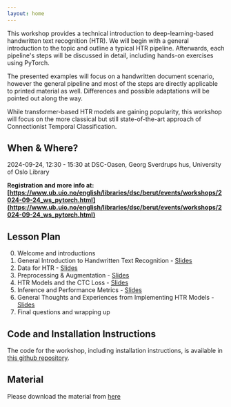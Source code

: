 ```yaml
---
layout: home
---
```



This workshop provides a technical introduction to deep-learning-based handwritten text recognition (HTR). We will begin with a general introduction to the topic and outline a typical HTR pipeline. Afterwards, each pipeline's steps will be discussed in detail, including hands-on exercises using PyTorch.

The presented examples will focus on a handwritten document scenario, however the general pipeline and most of the steps are directly applicable to printed material as well. Differences and possible adaptations will be pointed out along the way.

While transformer-based HTR models are gaining popularity, this workshop will focus on the more classical but still state-of-the-art approach of Connectionist Temporal Classification. 



## When & Where? 

2024-09-24, 12:30 - 15:30 at DSC-Oasen, Georg Sverdrups hus, University of Oslo Library

**Registration and more info at: [https://www.ub.uio.no/english/libraries/dsc/berut/events/workshops/2024-09-24_ws_pytorch.html](https://www.ub.uio.no/english/libraries/dsc/berut/events/workshops/2024-09-24_ws_pytorch.html)**


## Lesson Plan

0. Welcome and introductions
1. General Introduction to Handwritten Text Recognition - [Slides](https://raphaelaheil.github.io/2024-09-24-uio-htr/slides/01.pdf)
2. Data for HTR - [Slides](https://raphaelaheil.github.io/2024-09-24-uio-htr/slides/02.pdf)
3. Preprocessing & Augmentation - [Slides](https://raphaelaheil.github.io/2024-09-24-uio-htr/slides/03.pdf)
4. HTR Models and the CTC Loss - [Slides]()
5. Inference and Performance Metrics - [Slides]()
6. General Thoughts and Experiences from Implementing HTR Models - [Slides]()
7. Final questions and wrapping up


## Code and Installation Instructions
The code for the workshop, including installation instructions, is available in [this github repository](https://github.com/RaphaelaHeil/uio_2024_htr_material).


## Material
Please download the material from [here](https://drive.google.com/file/d/1ON5poB8oVBdqPd8dKTFoOne26G7tt49V/view?usp=sharing)